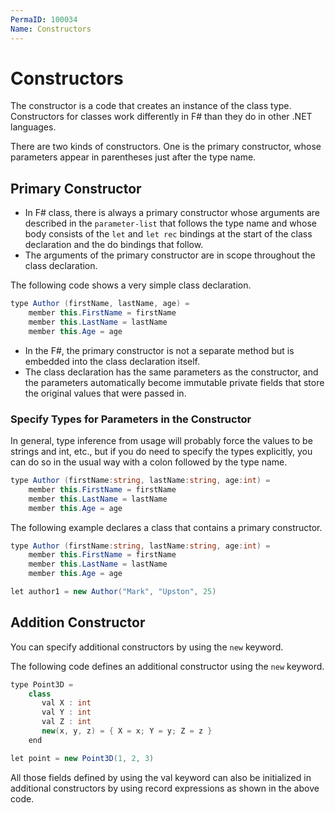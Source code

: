 ```yaml
---
PermaID: 100034
Name: Constructors
---
```


# Constructors

The constructor is a code that creates an instance of the class type. Constructors for classes work differently in F# than they do in other .NET languages. 

There are two kinds of constructors. One is the primary constructor, whose parameters appear in parentheses just after the type name. 

## Primary Constructor

 - In F# class, there is always a primary constructor whose arguments are described in the `parameter-list` that follows the type name and whose body consists of the `let` and `let rec` bindings at the start of the class declaration and the do bindings that follow. 
 - The arguments of the primary constructor are in scope throughout the class declaration.

The following code shows a very simple class declaration.

```csharp
type Author (firstName, lastName, age) =
    member this.FirstName = firstName
    member this.LastName = lastName
    member this.Age = age
```

 - In the F#, the primary constructor is not a separate method but is embedded into the class declaration itself. 
 - The class declaration has the same parameters as the constructor, and the parameters automatically become immutable private fields that store the original values that were passed in.

### Specify Types for Parameters in the Constructor

In general, type inference from usage will probably force the values to be strings and int, etc., but if you do need to specify the types explicitly, you can do so in the usual way with a colon followed by the type name.

```csharp
type Author (firstName:string, lastName:string, age:int) =
    member this.FirstName = firstName
    member this.LastName = lastName
    member this.Age = age
```

The following example declares a class that contains a primary constructor.

```csharp
type Author (firstName:string, lastName:string, age:int) =
    member this.FirstName = firstName
    member this.LastName = lastName
    member this.Age = age

let author1 = new Author("Mark", "Upston", 25)
```

## Addition Constructor

You can specify additional constructors by using the `new` keyword. 

The following code defines an additional constructor using the `new` keyword.

```csharp
type Point3D =
    class
       val X : int
       val Y : int
       val Z : int
       new(x, y, z) = { X = x; Y = y; Z = z }
    end

let point = new Point3D(1, 2, 3)
```

All those fields defined by using the val keyword can also be initialized in additional constructors by using record expressions as shown in the above code.
